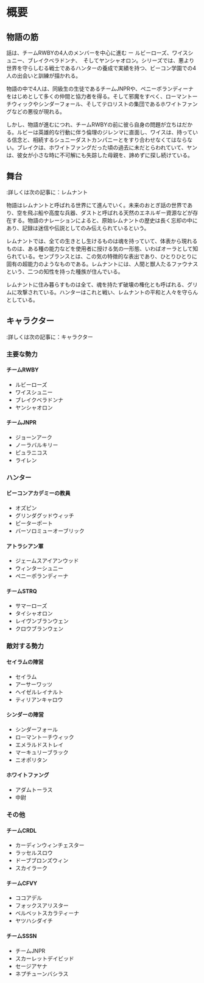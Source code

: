 # 概要
## 物語の筋
話は、チームRWBYの4人のメンバーを中心に進む ー ルビーローズ、ワイスシュニー、ブレイクベラドンナ、　そしてヤンシャオロン。シリーズでは、悪より世界を守らしむる戦士であるハンターの養成で実績を持つ、ビーコン学園での4人の出会いと訓練が描かれる。

物語の中で4人は、同級生の生徒であるチームJNPRや、ペニーポランディーナをはじめとして多くの仲間と協力者を得る。そして邪魔をすべく、ローマントーチウィックやシンダーフォール、そしてテロリストの集団であるホワイトファングなどの悪役が現れる。

しかし、物語が進むにつれ、チームRWBYの前に彼ら自身の問題が立ちはだかる。ルビーは英雄的な行動に伴う倫理のジレンマに直面し、ワイスは、持っている信念と、相続するシュニーダストカンパニーとをすり合わせなくてはならない。ブレイクは、ホワイトファングだった頃の過去に未だとらわれていて、ヤンは、彼女が小さな時に不可解にも失踪した母親を、諦めずに探し続けている。

## 舞台
:詳しくは次の記事に：レムナント

物語はレムナントと呼ばれる世界にて進んでいく。未来のおとぎ話の世界であり、空を飛ぶ船や高度な兵器、ダストと呼ばれる天然のエネルギー資源などが存在する。物語のナレーションによると、原始レムナントの歴史は長く忘却の中にあり、記録は迷信や伝説としてのみ伝えられているという。

レムナントでは、全ての生きとし生けるものは魂を持っていて、体表から現れるものは、ある種の能力などを使用者に授ける気の一形態、いわばオーラとして知られている。センブランスとは、この気の特徴的な表出であり、ひとりひとりに固有の超能力のようなものである。レムナントには、人間と獣人たるファウナスという、二つの知性を持った種族が住んでいる。

レムナントに住み暮らすものは全て、魂を持たず破壊の権化とも呼ばれる、グリムに攻撃されている。ハンターはこれと戦い、レムナントの平和と人々を守らんとしている。

## キャラクター
:詳しくは次の記事に：キャラクター

### 主要な勢力
#### チームRWBY
- ルビーローズ
- ワイスシュニー
- ブレイクベラドンナ
- ヤンシャオロン
#### チームJNPR
- ジョーンアーク
- ノーラバルキリー
- ピュラニコス
- ライレン
### ハンター
#### ビーコンアカデミーの教員
- オズピン
- グリンダグッドウィッチ
- ピーターポート
- バーソロミューオーブリック
#### アトラシアン軍
- ジェームスアイアンウッド
- ウィンターシュニー
- ペニーポランディーナ
#### チームSTRQ
- サマーローズ
- タイシャオロン
- レイヴンブランウェン
- クロウブランウェン
### 敵対する勢力
#### セイラムの陣営
- セイラム
- アーサーワッツ
- ヘイゼルレイナルト
- ティリアンキャロウ
#### シンダーの陣営
- シンダーフォール
- ローマントーチウィック
- エメラルドストレイ
- マーキュリーブラック
- ニオポリタン
#### ホワイトファング
- アダムトーラス
- 中尉
### その他
#### チームCRDL
- カーディンウィンチェスター
- ラッセルスロウ
- ドーブブロンズウィン
- スカイラーク
#### チームCFVY
- ココアデル
- フォックスアリスター
- ベルベットスカラティーナ
- ヤツハシダイチ
#### チームSSSN
- チームJNPR
- スカーレットデイビッド
- セージアヤナ
- ネプチューンバシラス

